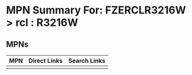 



# MPN Summary For: FZERCLR3216W > rcl : R3216W

## MPNs
  

|MPN|Direct Links|Search Links|
| :--- | :--- | :--- |
||||

